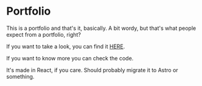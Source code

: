 # Portfolio
This is a portfolio and that's it, basically. A bit wordy, but that's what people expect from a portfolio, right?

If you want to take a look, you can find it [HERE](https://jlannoo.dev).

If you want to know more you can check the code.

It's made in React, if you care. Should probably migrate it to Astro or something.